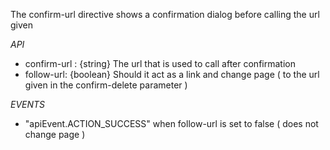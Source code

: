 The confirm-url directive shows a confirmation dialog before calling the url given

*API*

 - confirm-url : {string} The url that is used to call after confirmation
 - follow-url: {boolean} Should it act as a link and change page ( to the url given in the confirm-delete parameter )

*EVENTS*

 - "apiEvent.ACTION_SUCCESS" when follow-url is set to false ( does not change page )